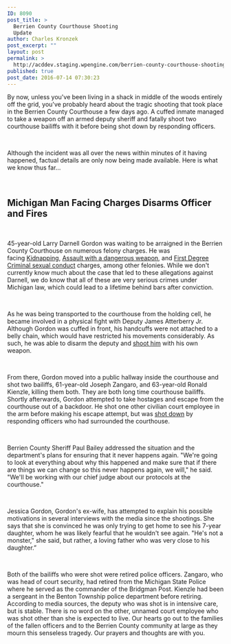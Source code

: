 ```yaml
---
ID: 8090
post_title: >
  Berrien County Courthouse Shooting
  Update
author: Charles Kronzek
post_excerpt: ""
layout: post
permalink: >
  http://acddev.staging.wpengine.com/berrien-county-courthouse-shooting-update.html
published: true
post_date: 2016-07-14 07:30:23
---
```

<span style="font-weight: 400;">By now, unless you've been living in a shack in middle of the woods entirely off the grid, you've probably heard about the tragic shooting that took place in the Berrien County Courthouse a few days ago. A cuffed inmate managed to take a weapon off an armed deputy sheriff and fatally shoot two courthouse bailiffs with it before being shot down by responding officers.</span>

&nbsp;

<span style="font-weight: 400;">Although the incident was all over the news within minutes of it having happened, factual details are only now being made available. Here is what we know thus far…</span>

&nbsp;
<h2>Michigan Man Facing Charges Disarms Officer and Fires</h2>
&nbsp;

<span style="font-weight: 400;">45-year-old Larry Darnell Gordon was waiting to be arraigned in the Berrien County Courthouse on numerous felony charges. He was facing </span><a href="http://acddev.staging.wpengine.com/michigan-kidnapping-attorneys-michigan-kidnapping-defense-lawyers.html" target="_blank"><span style="font-weight: 400;">Kidnapping</span></a><span style="font-weight: 400;">, </span><a href="http://acddev.staging.wpengine.com/assault-charges.html" target="_blank"><span style="font-weight: 400;">Assault with a dangerous weapon</span></a><span style="font-weight: 400;">, and </span><span style="font-weight: 400;"><a href="http://acddev.staging.wpengine.com/first-degree-csc.html" target="_blank">First Degree Criminal sexual conduct</a> charges, among other felonies</span><span style="font-weight: 400;">. While we don't currently know much about the case that led to these allegations against Darnell, we do know that all of these are very serious crimes under Michigan law, which could lead to a lifetime behind bars after conviction.</span>

&nbsp;

<span style="font-weight: 400;">As he was being transported to the courthouse from the holding cell, he became involved in a physical fight with Deputy James Atterberry Jr. Although Gordon was cuffed in front, his handcuffs were not attached to a belly chain, which would have restricted his movements considerably. As such, he was able to disarm the deputy and </span><a href="http://acddev.staging.wpengine.com/firearm-charges.html" target="_blank"><span style="font-weight: 400;">shoot him</span></a><span style="font-weight: 400;"> with his own weapon. </span>

&nbsp;

<span style="font-weight: 400;">From there, Gordon moved into a public hallway inside the courthouse and shot two bailiffs, 61-year-old Joseph Zangaro, and 63-year-old Ronald Kienzle, killing them both. They are both long time courthouse bailiffs. Shortly afterwards, Gordon attempted to take hostages and escape from the courthouse out of a backdoor. He shot one other civilian court employee in the arm before making his escape attempt, but was </span><a href="http://acddev.staging.wpengine.com/michigan-felony-firearm-attorneys-michigan-gun-lawyers.html" target="_blank"><span style="font-weight: 400;">shot down</span></a><span style="font-weight: 400;"> by responding officers who had surrounded the courthouse.</span>

&nbsp;

<span style="font-weight: 400;">Berrien County Sheriff Paul Bailey addressed the situation and the department's plans for ensuring that it never happens again. "We're going to look at everything about why this happened and make sure that if there are things we can change so this never happens again, we will," he said. "We'll be working with our chief judge about our protocols at the courthouse."</span>

&nbsp;

<span style="font-weight: 400;">Jessica Gordon, Gordon's ex-wife, has attempted to explain his possible motivations in several interviews with the media since the shootings. She says that she is convinced he was only trying to get home to see his 7-year daughter, whom he was likely fearful that he wouldn't see again. "He's not a monster," she said, but rather, a loving father who was very close to his daughter.” </span>

&nbsp;

<span style="font-weight: 400;">Both of the bailiffs who were shot were retired police officers. Zangaro, who was head of court security, had retired from the Michigan State Police where he served as the commander of the Bridgman Post. Kienzle had been a sergeant in the Benton Township police department before retiring. According to media sources, the deputy who was shot is in intensive care, but is stable. There is no word on the other, unnamed court employee who was shot other than she is expected to live.</span>
<span style="font-weight: 400;">Our hearts go out to the families of the fallen officers and to the Berrien County community at large as they mourn this senseless tragedy. Our prayers and thoughts are with you.</span>